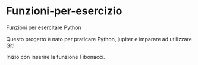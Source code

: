 # Funzioni-per-esercizio
Funzioni per esercitare Python

Questo progetto è nato per praticare Python, jupiter e imparare ad utilizzare Git!

Inizio con inserire la funzione Fibonacci.
